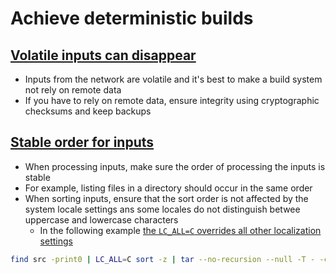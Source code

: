# Achieve deterministic builds

## [Volatile inputs can disappear](https://reproducible-builds.org/docs/volatile-inputs/)

* Inputs from the network are volatile and it's best to make a build system not rely on remote data
* If you have to rely on remote data, ensure integrity using cryptographic checksums and keep backups

## [Stable order for inputs](https://reproducible-builds.org/docs/stable-inputs/)

* When processing inputs, make sure the order of processing the inputs is stable 
* For example, listing files in a directory should occur in the same order
* When sorting inputs, ensure that the sort order is not affected by the system locale settings ans some locales do not distinguish betwee uppercase and lowercase characters
  * In the following example [the `LC_ALL=C` overrides all other localization settings](https://unix.stackexchange.com/questions/87745/what-does-lc-all-c-do)

```bash
find src -print0 | LC_ALL=C sort -z | tar --no-recursion --null -T - -cf archive.tar
```
